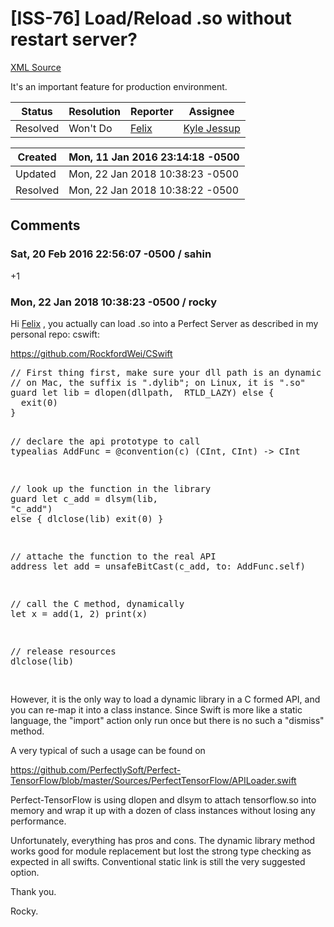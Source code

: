 # [ISS-76] Load/Reload .so without restart server?

[XML Source](./xml/ISS-76.xml)
<p><p>It's an important feature for production environment.</p></p>





Status|Resolution|Reporter|Assignee
------|----------|--------|--------
Resolved|Won't Do|[Felix](SimpleFelix)|[Kyle Jessup]($kjessup)





Created|Mon, 11 Jan 2016 23:14:18 -0500
-------|--------------
Updated|Mon, 22 Jan 2018 10:38:23 -0500
Resolved|Mon, 22 Jan 2018 10:38:22 -0500


## Comments




### Sat, 20 Feb 2016 22:56:07 -0500 / sahin 

<p><p>+1</p></p>


### Mon, 22 Jan 2018 10:38:23 -0500 / rocky 

<p><p>Hi <a href="http://jira.perfect.org:8080/secure/ViewProfile.jspa?name=SimpleFelix" class="user-hover" rel="SimpleFelix">Felix</a> , you actually can load .so into a Perfect Server as described in my personal repo: cswift:</p>


<p><a href="https://github.com/RockfordWei/CSwift" class="external-link" rel="nofollow">https://github.com/RockfordWei/CSwift</a></p>
<div class="code panel" style="border-width: 1px;"><div class="codeContent panelContent">
<pre class="code-java">
<span class="code-comment">// First thing first, make sure your dll path is an dynamic library in an ABSOLUTE path.
</span><span class="code-comment">// on Mac, the suffix is <span class="code-quote">".dylib"</span>; on Linux, it is <span class="code-quote">".so"</span>
</span>guard let lib = dlopen(dllpath,  RTLD_LAZY) <span class="code-keyword">else</span> {
  exit(0)
}

<span class="code-comment">// declare the api prototype to call
</span>typealias AddFunc = @convention(c) (CInt, CInt) -&gt; CInt

<span class="code-comment">// look up the function in the library
</span>guard let c_add = dlsym(lib, <span class="code-quote">"c_add"</span>) <span class="code-keyword">else</span> {
  dlclose(lib)
  exit(0)
}

<span class="code-comment">// attache the function to the real API address
</span>let add = unsafeBitCast(c_add, to: AddFunc.self)

<span class="code-comment">// call the C method, dynamically
</span>let x = add(1, 2)
print(x)

<span class="code-comment">// release resources
</span>dlclose(lib)

</pre>
</div></div>
<p>However, it is the only way to load a dynamic library in a C formed API, and you can re-map it into a class instance. Since Swift is more like a static language, the "import" action only run once but there is no such a "dismiss" method.</p>


<p>A very typical of such a usage can be found on</p>


<p><a href="https://github.com/PerfectlySoft/Perfect-TensorFlow/blob/master/Sources/PerfectTensorFlow/APILoader.swift" class="external-link" rel="nofollow">https://github.com/PerfectlySoft/Perfect-TensorFlow/blob/master/Sources/PerfectTensorFlow/APILoader.swift</a></p>



<p>Perfect-TensorFlow is using dlopen and dlsym to attach tensorflow.so into memory and wrap it up with a dozen of class instances without losing any performance.</p>



<p>Unfortunately, everything has pros and cons. The dynamic library method works good for module replacement but lost the strong type checking as expected in all swifts. Conventional static link is still the very suggested option.</p>



<p>Thank you.</p>



<p>Rocky.</p></p>


